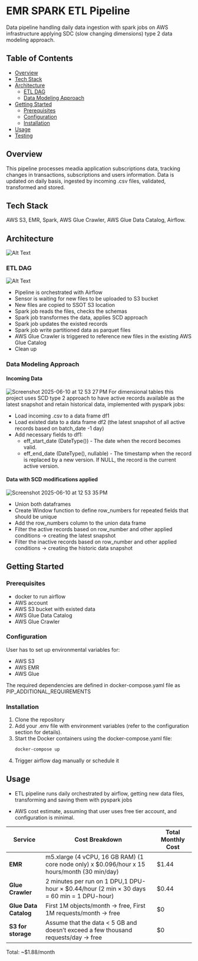 # EMR SPARK ETL Pipeline
Data pipeline handling daily data ingestion with spark jobs on AWS infrastructure applying SDC (slow changing dimensions) type 2 data modeling approach.


## Table of Contents
- [Overview](#overview)
- [Tech Stack](#tech-stack)
- [Architecture](#architecture)
  - [ETL DAG](#etl-dag)
  - [Data Modeling Approach](#data-modeling-approach)
- [Getting Started](#getting-started)
  - [Prerequisites](#prerequisites)
  - [Configuration](#configuration)
  - [Installation](#installation)
- [Usage](#usage)
- [Testing](#testing)


## Overview
This pipeline processes meadia application subscriptions data, tracking changes in transactions, subscriptions and users information.
Data is updated on daily basis, ingested by incoming .csv files, validated, transformed and stored.


## Tech Stack 
AWS S3, EMR, Spark, AWS Glue Crawler, AWS Glue Data Catalog, Airflow.

## Architecture
![Alt Text](https://github.com/user-attachments/assets/1259933c-a65a-4363-b6b1-00ded81380ee)

### ETL DAG
![Alt Text](https://github.com/user-attachments/assets/e7571268-6d32-407e-9130-637a8d3141ac)

+ Pipeline is orchestrated with Airflow 
+ Sensor is waiting for new files to be uploaded to S3 bucket 
+ New files are copied to SSOT S3 location
+ Spark job reads the files, checks the schemas
+ Spark job transformes the data, applies SCD approach
+ Spark job updates the existed records
+ Spark job write partitioned data as parquet files
+ AWS Glue Crawler is triggered to reference new files in the existing AWS Glue Catalog
+ Clean up
  
### Data Modeling Approach
#### Incoming Data
![Screenshot 2025-06-10 at 12 53 27 PM](https://github.com/user-attachments/assets/6cf5512b-a563-433a-bb7b-c6f1f8422696)
For dimensional tables this project uses SCD type 2 approach to have active records available as the latest snapshot and retain historical data, implemented with pyspark jobs:
+ Load incoming .csv to a data frame df1
+ Load existed data to a data frame df2 (the latest snapshot of all active records based on batch_date -1 day)
+ Add necessary fields to df1: 
	- eff_start_date (DateType()) - The date when the record becomes valid.
	- eff_end_date (DateType(), nullable) - The timestamp when the record is replaced by a new version. If NULL, the record is the current active version.
#### Data with SCD modifications applied
![Screenshot 2025-06-10 at 12 53 35 PM](https://github.com/user-attachments/assets/eebf5ca1-4a49-4016-8009-ee9804665857)
+ Union both dataframes
+ Create Window function to define row_numbers for repeated fields that should be unique
+ Add the row_numbers column to the union data frame
+ Filter the active records based on row_number and other applied conditions -> creating the latest snapshot
+ Filter the inactive records based on row_number and other applied conditions -> creating the historic data snapshot

## Getting Started
### Prerequisites
- docker to run airflow
- AWS account
- AWS S3 bucket with existed data
- AWS Glue Data Catalog
- AWS Glue Crawler
  
### Configuration
User has to set up environmental variables for:
- AWS S3
- AWS EMR
- AWS Glue

The required  dependencies are defined in docker-compose.yaml file as PIP_ADDITIONAL_REQUIREMENTS

### Installation
1. Clone the repository  
2. Add your .env file with environment variables (refer to the configuration section for details).
3. Start the Docker containers using the docker-compose.yaml file:
   ```bash
   docker-compose up
4. Trigger airflow dag manually or schedule it

## Usage
+ ETL pipeline runs daily orchestrated by airflow, getting new data files, transforming and saving them with pyspark jobs

+ AWS cost estimate, assuming that user uses free tier account, and configuration is minimal.
  
| **Service** | **Cost Breakdown**                                                                                                                                                     | **Total Monthly Cost**  |
|-------------|------------------------------------------------------------------------------------------------------------------------------------------------------------------------|-------------------------|
| **EMR**     | m5.xlarge (4 vCPU, 16 GB RAM) (1 core node only) x $0.096/hour x 15 hours/month (30 min/day)            |  $1.44 |
| **Glue Crawler**    | 2 minutes per run on 1 DPU,1 DPU-hour × $0.44/hour  (2 min × 30 days = 60 min = 1 DPU-hour)                                                  | $0.44   |
| **Glue Data Catalog**    | First 1M objects/month → free, First 1M requests/month → free                                       | $0 |
| **S3 for storage**    | Assume that the data < 5 GB and doesn’t exceed a few thousand requests/day → free                                       | $0 |

  Total: ~$1.88/month





   
